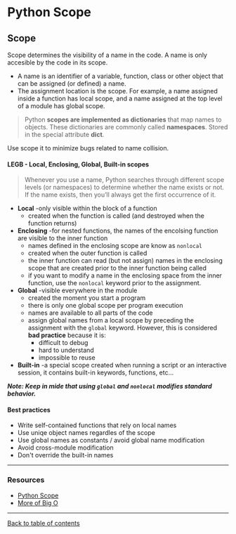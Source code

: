 # Python Scope

## Scope
Scope determines the visibility of a name in the code.  A name is only accesible by the code in its scope.

- A name is an identifier of a variable, function, class or other object that can be assigned (or defined) a name.
- The assignment location is the scope.  For example, a name assigned inside a function has local scope, and a name assigned at the top level of a module has global scope.

> Python **scopes are implemented as dictionaries** that map names to objects.  These dictionaries are commonly called **namespaces**.  Stored in the special attribute __dict__.

Use scope it to minimize bugs related to name collision.

#### LEGB - Local, Enclosing, Global, Built-in scopes

> Whenever you use a name, Python searches through different scope levels (or namespaces) to determine whether the name exists or not. If the name exists, then you’ll always get the first occurrence of it.

- **Local** -only visible within the block of a function
  - created when the function is called (and destroyed when the function returns)
- **Enclosing** -for nested functions, the names of the encolsing function are visible to the inner function
  - names defined in the enclosing scope are know as `nonlocal`
  - created when the outer function is called
  - the inner function can read (but not assign) names in the enclosing scope that are created prior to the inner function being called
  - if you want to modify a name in the enclosing space from the inner function, use the `nonlocal` keyword prior to the assignment.
- **Global** -visible everywhere in the module
  - created the moment you start a program
  - there is only one global scope per program execution
  - names are available to all parts of the code
  - assign global names from a local scope by preceding the assignment with the `global` keyword.  However, this is considered **bad practice** because it is:
    - difficult to debug
    - hard to understand
    - impossible to reuse
- **Built-in** -a special scope created when running a script or an interactive session, it contains built-in keywords, functions, etc...

***Note:  Keep in mide that using `global` and `nonlocal` modifies standard behavior.***

#### Best practices

- Write self-contained functions that rely on local names
- Use uniqe object names regardles of the scope
- Use global names as constants / avoid global name modification
- Avoid cross-module modification
- Don't override the built-in names

---

### Resources

- [Python Scope](https://realpython.com/python-scope-legb-rule/)
- [More of Big O](https://www.youtube.com/watch?v=5Uqawfl0VHQ)

---

[Back to table of contents](../README.md)